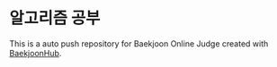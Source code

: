 # 알고리즘 공부
This is a auto push repository for Baekjoon Online Judge created with [BaekjoonHub](https://github.com/BaekjoonHub/BaekjoonHub).
